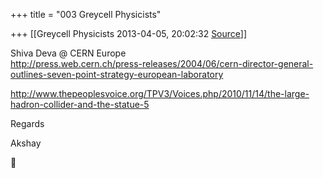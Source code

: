 +++
title = "003 Greycell Physicists"

+++
[[Greycell Physicists	2013-04-05, 20:02:32 [Source](https://groups.google.com/g/samskrita/c/NRgpJRckico)]]



Shiva Deva @ CERN Europe  
<http://press.web.cern.ch/press-releases/2004/06/cern-director-general-outlines-seven-point-strategy-european-laboratory>  
  
<http://www.thepeoplesvoice.org/TPV3/Voices.php/2010/11/14/the-large-hadron-collider-and-the-statue-5>  
  

Regards  

Akshay  



